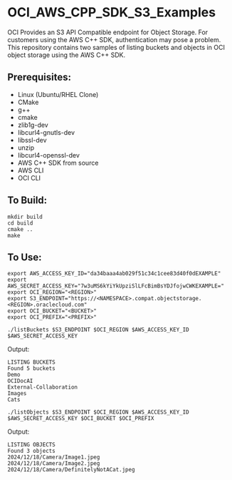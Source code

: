 # OCI_AWS_CPP_SDK_S3_Examples

OCI Provides an S3 API Compatible endpoint for Object Storage. For customers using the AWS C++ SDK, authentication may pose a problem. This repository contains two samples of listing buckets and objects in OCI object storage using the AWS C++ SDK.

## Prerequisites:
* Linux (Ubuntu/RHEL Clone)
* CMake
* g++
* cmake
* zlib1g-dev
* libcurl4-gnutls-dev
* libssl-dev
* unzip
* libcurl4-openssl-dev 
* AWS C++ SDK from source
* AWS CLI
* OCI CLI

## To Build:
```
mkdir build
cd build
cmake ..
make
```

## To Use:
```
export AWS_ACCESS_KEY_ID="da34baaa4ab029f51c34c1cee83d40f0dEXAMPLE"
export AWS_SECRET_ACCESS_KEY="7w3uMS6kYiYkUpziSlLFcBimBsYDJfojwCWKEXAMPLE="
export OCI_REGION="<REGION>"
export S3_ENDPOINT="https://<NAMESPACE>.compat.objectstorage.<REGION>.oraclecloud.com"
export OCI_BUCKET="<BUCKET>"
export OCI_PREFIX="<PREFIX>"
```
```
./listBuckets $S3_ENDPOINT $OCI_REGION $AWS_ACCESS_KEY_ID $AWS_SECRET_ACCESS_KEY
```
Output:
```
LISTING BUCKETS
Found 5 buckets
Demo
OCIDocAI
External-Collaboration
Images
Cats
```
```
./listObjects $S3_ENDPOINT $OCI_REGION $AWS_ACCESS_KEY_ID $AWS_SECRET_ACCESS_KEY $OCI_BUCKET $OCI_PREFIX
```
Output:
```
LISTING OBJECTS
Found 3 objects
2024/12/18/Camera/Image1.jpeg
2024/12/18/Camera/Image2.jpeg
2024/12/18/Camera/DefinitelyNotACat.jpeg
```
